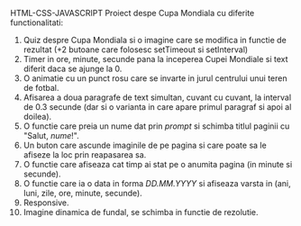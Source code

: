HTML-CSS-JAVASCRIPT Proiect despe Cupa Mondiala cu diferite functionalitati:
1. Quiz despre Cupa Mondiala si o imagine care se modifica in functie de rezultat (+2 butoane care folosesc setTimeout si setInterval)
2. Timer in ore, minute, secunde pana la inceperea Cupei Mondiale si text diferit daca se ajunge la 0.
3. O animatie cu un punct rosu care se invarte in jurul centrului unui teren de fotbal.
4. Afisarea a doua paragrafe de text simultan, cuvant cu cuvant, la interval de 0.3 secunde (dar si o varianta in care apare primul paragraf si apoi al doilea).
5. O functie care preia un nume dat prin *prompt* si schimba titlul paginii cu "Salut, *nume*!".
6. Un buton care ascunde imaginile de pe pagina si care poate sa le afiseze la loc prin reapasarea sa.
7. O functie care afiseaza cat timp ai stat pe o anumita pagina (in minute si secunde).
8. O functie care ia o data in forma *DD.MM.YYYY* si afiseaza varsta in (ani, luni, zile, ore, minute, secunde).
9. Responsive.
10. Imagine dinamica de fundal, se schimba in functie de rezolutie.
